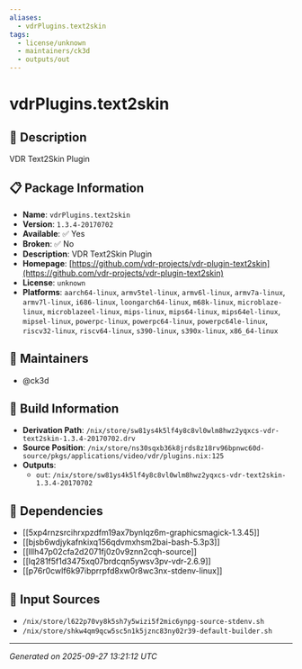 ```yaml
---
aliases:
  - vdrPlugins.text2skin
tags:
  - license/unknown
  - maintainers/ck3d
  - outputs/out
---
```


# vdrPlugins.text2skin

## 📝 Description

VDR Text2Skin Plugin

## 📋 Package Information

- **Name**: `vdrPlugins.text2skin`
- **Version**: `1.3.4-20170702`
- **Available**: ✅ Yes
- **Broken**: ✅ No
- **Description**: VDR Text2Skin Plugin
- **Homepage**: [https://github.com/vdr-projects/vdr-plugin-text2skin](https://github.com/vdr-projects/vdr-plugin-text2skin)
- **License**: `unknown`
- **Platforms**: `aarch64-linux`, `armv5tel-linux`, `armv6l-linux`, `armv7a-linux`, `armv7l-linux`, `i686-linux`, `loongarch64-linux`, `m68k-linux`, `microblaze-linux`, `microblazeel-linux`, `mips-linux`, `mips64-linux`, `mips64el-linux`, `mipsel-linux`, `powerpc-linux`, `powerpc64-linux`, `powerpc64le-linux`, `riscv32-linux`, `riscv64-linux`, `s390-linux`, `s390x-linux`, `x86_64-linux`
## 👥 Maintainers

- @ck3d


## 🔧 Build Information

- **Derivation Path**: `/nix/store/sw81ys4k5lf4y8c8vl0wlm8hwz2yqxcs-vdr-text2skin-1.3.4-20170702.drv`
- **Source Position**: `/nix/store/ns30sqxb36k8jrds8z18rv96bpnwc60d-source/pkgs/applications/video/vdr/plugins.nix:125`
- **Outputs**:
  - `out`:  `/nix/store/sw81ys4k5lf4y8c8vl0wlm8hwz2yqxcs-vdr-text2skin-1.3.4-20170702`

## 🔗 Dependencies

- [[5xp4rnzsrcihrxpzdfm19ax7bynlqz6m-graphicsmagick-1.3.45]]
- [[bjsb6wdjykafnkixq156qdvmxhsm2bai-bash-5.3p3]]
- [[lllh47p02cfa2d2071fj0z0v9znn2cqh-source]]
- [[lq281f5f1d3475xq07brdcqn5ywsv3pv-vdr-2.6.9]]
- [[p76r0cwlf6k97ibprrpfd8xw0r8wc3nx-stdenv-linux]]

## 📁 Input Sources

- `/nix/store/l622p70vy8k5sh7y5wizi5f2mic6ynpg-source-stdenv.sh`
- `/nix/store/shkw4qm9qcw5sc5n1k5jznc83ny02r39-default-builder.sh`

---
*Generated on 2025-09-27 13:21:12 UTC*
